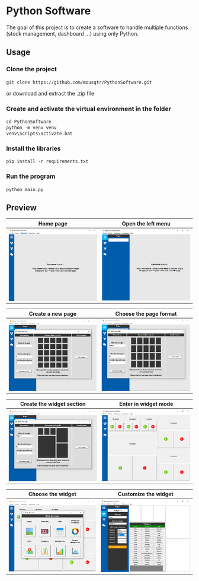 # Python Software

The goal of this project is to create a software to handle multiple functions (stock management, dashboard ...) using only Python.

## Usage
### Clone the project
```
git clone https://github.com/mousqtr/PythonSoftware.git
```
or download and extract the .zip file

### Create and activate the virtual environment in the folder
```
cd PythonSoftware
python -m venv venv
venv\Scripts\activate.bat
```
### Install the libraries 
```
pip install -r requirements.txt
```
### Run the program
```
python main.py
```

## Preview
Home page           |  Open the left menu
:-------------------------:|:-------------------------:
<img src="/resources/images/image1.png?raw=true" alt="preview" style="width: 300px;"/>  |  <img src="/resources/images/image2.png?raw=true" alt="preview" style="width: 300px;"/>

Create a new page          |  Choose the page format
:-------------------------:|:-------------------------:
<img src="/resources/images/image3.png?raw=true" alt="preview" style="width: 300px;"/>  |  <img src="/resources/images/image4.png?raw=true" alt="preview" style="width: 300px;"/>

Create the widget section        |  Enter in widget mode
:-------------------------:|:-------------------------:
<img src="/resources/images/image5.png?raw=true" alt="preview" style="width: 300px;"/>  |  <img src="/resources/images/image6.png?raw=true" alt="preview" style="width: 300px;"/>

Choose the widget        |  Customize the widget
:-------------------------:|:-------------------------:
<img src="/resources/images/image7.png?raw=true" alt="preview" style="width: 300px;"/>  |  <img src="/resources/images/image8.png?raw=true" alt="preview" style="width: 300px;"/>
